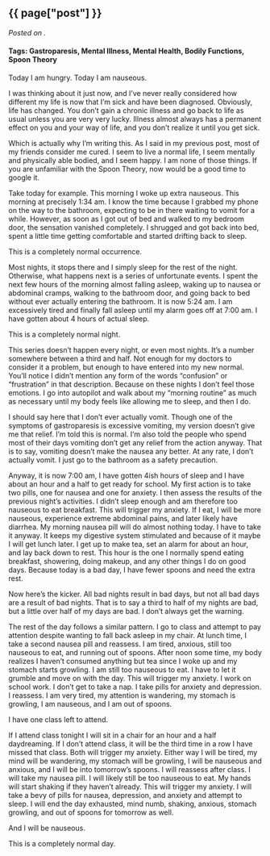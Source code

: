 

## {{ page["post"] }}

*Posted on <!--{ page["date"] }-->.*

#### Tags: Gastroparesis, Mental Illness, Mental Health, Bodily Functions, Spoon Theory

Today I am hungry.  Today I am nauseous.

I was thinking about it just now, and I’ve never really considered how different my life is now that I’m sick and have been diagnosed.  Obviously, life has changed.  You don’t gain a chronic illness and go back to life as usual unless you are very very lucky.  Illness almost always has a permanent effect on you and your way of life, and you don’t realize it until you get sick.

Which is actually why I’m writing this.  As I said in my previous post, most of my friends consider me cured.  I seem to live a normal life, I seem mentally and physically able bodied, and I seem happy.  I am none of those things.  If you are unfamiliar with the Spoon Theory, now would be a good time to google it.

Take today for example.  This morning I woke up extra nauseous.  This morning at precisely 1:34 am.  I know the time because I grabbed my phone on the way to the bathroom, expecting to be in there waiting to vomit for a while.  However, as soon as I got out of bed and walked to my bedroom door, the sensation vanished completely.  I shrugged and got back into bed, spent a little time getting comfortable and started drifting back to sleep.

This is a completely normal occurrence.

Most nights, it stops there and I simply sleep for the rest of the night.  Otherwise, what happens next is a series of unfortunate events.  I spent the next few hours of the morning almost falling asleep, waking up to nausea or abdominal cramps, walking to the bathroom door, and going back to bed without ever actually entering the bathroom.  It is now 5:24 am.  I am excessively tired and finally fall asleep until my alarm goes off at 7:00 am.  I have gotten about 4 hours of actual sleep.

This is a completely normal night.

This series doesn’t happen every night, or even most nights.  It’s a number somewhere between a third and half.  Not enough for my doctors to consider it a problem, but enough to have entered into my new normal.  You’ll notice I didn’t mention any form of the words “confusion” or “frustration” in that description.  Because on these nights I don’t feel those emotions.  I go into autopilot and walk about my “morning routine” as much as necessary until my body feels like allowing me to sleep, and then I do.

I should say here that I don’t ever actually vomit.  Though one of the symptoms of gastroparesis is excessive vomiting, my version doesn’t give me that relief.  I’m told this is normal.  I’m also told the people who spend most of their days vomiting don’t get any relief from the action anyway.  That is to say, vomiting doesn’t make the nausea any better.  At any rate, I don’t actually vomit.  I just go to the bathroom as a safety precaution.  

Anyway, it is now 7:00 am, I have gotten 4ish hours of sleep and I have about an hour and a half to get ready for school.  My first action is to take two pills, one for nausea and one for anxiety.  I then assess the results of the previous night’s activities.  I didn’t sleep enough and am therefore too nauseous to eat breakfast.  This will trigger my anxiety.  If I eat, I will be more nauseous, experience extreme abdominal pains, and later likely have diarrhea.  My morning nausea pill will do almost nothing today.  I have to take it anyway.  It keeps my digestive system stimulated and because of it maybe I will get lunch later.  I get up to make tea, set an alarm for about an hour, and lay back down to rest.  This hour is the one I normally spend eating breakfast, showering, doing makeup, and any other things I do on good days.  Because today is a bad day, I have fewer spoons and need the extra rest.

Now here’s the kicker.  All bad nights result in bad days, but not all bad days are a result of bad nights.  That is to say a third to half of my nights are bad, but a little over half of my days are bad.  I don’t always get the warning.

The rest of the day follows a similar pattern.  I go to class and attempt to pay attention despite wanting to fall back asleep in my chair.  At lunch time, I take a second nausea pill and reassess.  I am tired, anxious, still too nauseous to eat, and running out of spoons.  After noon some time, my body realizes I haven’t consumed anything but tea since I woke up and my stomach starts growling.  I am still too nauseous to eat.  I have to let it grumble and move on with the day.  This will trigger my anxiety.  I work on school work.  I don’t get to take a nap.  I take pills for anxiety and depression.  I reassess.  I am very tired, my attention is wandering, my stomach is growling, I am nauseous, and I am out of spoons.  

I have one class left to attend.  

If I attend class tonight I will sit in a chair for an hour and a half daydreaming.  If I don’t attend class, it will be the third time in a row I have missed that class.  Both will trigger my anxiety.  Either way I will be tired, my mind will be wandering, my stomach will be growling, I will be nauseous and anxious, and I will be into tomorrow’s spoons.  I will reassess after class.  I will take my nausea pill.  I will likely still be too nauseous to eat.  My hands will start shaking if they haven’t already.  This will trigger my anxiety.  I will take a bevy of pills for nausea, depression, and anxiety and attempt to sleep.  I will end the day exhausted, mind numb, shaking, anxious, stomach growling, and out of spoons for tomorrow as well.  

And I will be nauseous.

This is a completely normal day.
